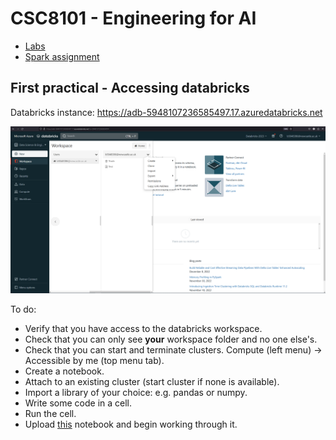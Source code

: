 # CSC8101 - Engineering for AI

- [Labs](01-labs/README.md)
- [Spark assignment](02-assignment-spark/CSC8101-spark-coursework.ipynb)

## First practical - Accessing databricks

Databricks instance: https://adb-5948107236585497.17.azuredatabricks.net

![Databricks workspace](databricks.PNG)

To do:

- Verify that you have access to the databricks workspace.
- Check that you can only see **your** workspace folder and no one else's.
- Check that you can start and terminate clusters. Compute (left menu) -> Accessible by me (top menu
  tab).
- Create a notebook.
- Attach to an existing cluster (start cluster if none is available).
- Import a library of your choice: e.g. pandas or numpy.
- Write some code in a cell.
- Run the cell.
- Upload
  [this](https://github.com/NewcastleComputingScience/csc8101-coursework/blob/main/01-labs/notebooks/1-Spark-RDD-basics.ipynb)
  notebook and begin working through it.
